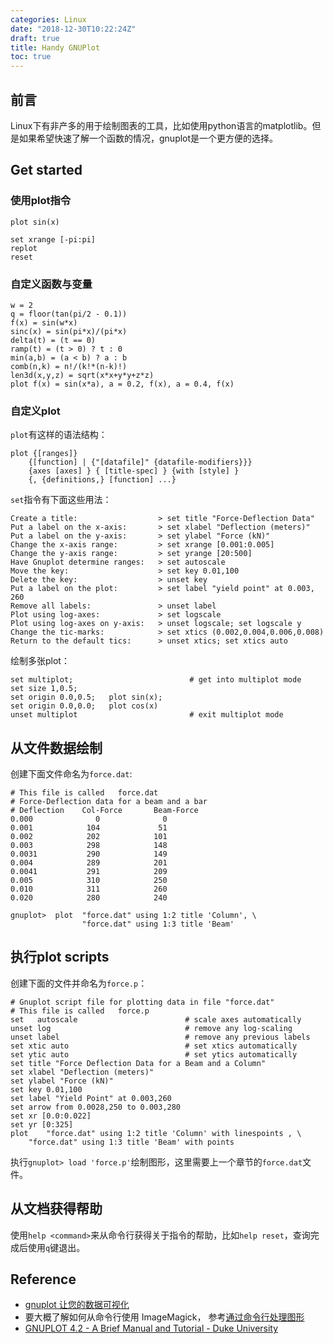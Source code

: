 ```yaml
---
categories: Linux
date: "2018-12-30T10:22:24Z"
draft: true
title: Handy GNUPlot
toc: true
---
```


## 前言

Linux下有非产多的用于绘制图表的工具，比如使用python语言的matplotlib。但是如果希望快速了解一个函数的情况，gnuplot是一个更方便的选择。

## Get started

### 使用plot指令

```gnuplot
plot sin(x)
```

```gnuplot
set xrange [-pi:pi]
replot
reset
```

### 自定义函数与变量

```gnuplot
w = 2
q = floor(tan(pi/2 - 0.1))
f(x) = sin(w*x)
sinc(x) = sin(pi*x)/(pi*x)
delta(t) = (t == 0)
ramp(t) = (t > 0) ? t : 0
min(a,b) = (a < b) ? a : b
comb(n,k) = n!/(k!*(n-k)!)
len3d(x,y,z) = sqrt(x*x+y*y+z*z)
plot f(x) = sin(x*a), a = 0.2, f(x), a = 0.4, f(x)
```

### 自定义plot

`plot`有这样的语法结构：

```
plot {[ranges]}
    {[function] | {"[datafile]" {datafile-modifiers}}}
    {axes [axes] } { [title-spec] } {with [style] }
    {, {definitions,} [function] ...}
```

`set`指令有下面这些用法：

```
Create a title:                  > set title "Force-Deflection Data" 
Put a label on the x-axis:       > set xlabel "Deflection (meters)"
Put a label on the y-axis:       > set ylabel "Force (kN)"
Change the x-axis range:         > set xrange [0.001:0.005]
Change the y-axis range:         > set yrange [20:500]
Have Gnuplot determine ranges:   > set autoscale
Move the key:                    > set key 0.01,100
Delete the key:                  > unset key
Put a label on the plot:         > set label "yield point" at 0.003, 260 
Remove all labels:               > unset label
Plot using log-axes:             > set logscale
Plot using log-axes on y-axis:   > unset logscale; set logscale y 
Change the tic-marks:            > set xtics (0.002,0.004,0.006,0.008)
Return to the default tics:      > unset xtics; set xtics auto
```

绘制多张plot：

```gnuplot
set multiplot;                          # get into multiplot mode
set size 1,0.5;  
set origin 0.0,0.5;   plot sin(x); 
set origin 0.0,0.0;   plot cos(x)
unset multiplot                         # exit multiplot mode
```

## 从文件数据绘制

创建下面文件命名为`force.dat`:

```
# This file is called   force.dat
# Force-Deflection data for a beam and a bar
# Deflection    Col-Force       Beam-Force 
0.000              0              0    
0.001            104             51
0.002            202            101
0.003            298            148
0.0031           290            149
0.004            289            201
0.0041           291            209
0.005            310            250
0.010            311            260
0.020            280            240
```

```
gnuplot>  plot  "force.dat" using 1:2 title 'Column', \
                "force.dat" using 1:3 title 'Beam'
```

## 执行plot scripts

创建下面的文件并命名为`force.p`：

```gnuplot
# Gnuplot script file for plotting data in file "force.dat"
# This file is called   force.p
set   autoscale                        # scale axes automatically
unset log                              # remove any log-scaling
unset label                            # remove any previous labels
set xtic auto                          # set xtics automatically
set ytic auto                          # set ytics automatically
set title "Force Deflection Data for a Beam and a Column"
set xlabel "Deflection (meters)"
set ylabel "Force (kN)"
set key 0.01,100
set label "Yield Point" at 0.003,260
set arrow from 0.0028,250 to 0.003,280
set xr [0.0:0.022]
set yr [0:325]
plot    "force.dat" using 1:2 title 'Column' with linespoints , \
    "force.dat" using 1:3 title 'Beam' with points
```

执行`gnuplot> load 'force.p'`绘制图形，这里需要上一个章节的`force.dat`文件。

## 从文档获得帮助

使用``help <command>``来从命令行获得关于指令的帮助，比如``help reset``，查询完成后使用``q``键退出。


## Reference

* [gnuplot 让您的数据可视化](https://www.ibm.com/developerworks/cn/linux/l-gnuplot/index.html)
* 要大概了解如何从命令行使用 ImageMagick， 参考[通过命令行处理图形](https://www.ibm.com/developerworks/cn/linux/l-graf/)
* [GNUPLOT 4.2 - A Brief Manual and Tutorial - Duke University](https://people.duke.edu/~hpgavin/gnuplot.html)
